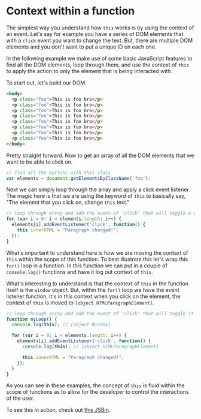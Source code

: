 # Context within a function

The simplest way you understand how `this` works is by using the context of an event. Let's say for example you have a series of DOM elements that with a `click` event you want to change the text. But, there are multiple DOM elements and you don't want to put a unique ID on each one.

In the following example we make use of some basic JavaScript features to find all the DOM elements, loop through them, and use the context of `this` to apply the action to only the element that is being interacted with.

To start out, let's build our DOM.

```html
<body>
  <p class="foo">This is foo bro</p>
  <p class="foo">This is foo bro</p>
  <p class="foo">This is foo bro</p>
  <p class="foo">This is foo bro</p>
  <p class="foo">This is foo bro</p>
  <p class="foo">This is foo bro</p>
  <p class="foo">This is foo bro</p>
  <p class="foo">This is foo bro</p>
</body>
```

Pretty straight forward. Now to get an array of all the DOM elements that we want to be able to click on.

```js
// find all the buttons with this class
var elements = document.getElementsByClassName('foo');
```

Next we can simply loop through the array and apply a click event listener. The magic here is that we are using the keyword of `this` to basically say, "The element that you click on, change `this` text."


```js
// loop through array and add the event of 'click' that will toggle a CSS class
for (var i = 0; i < elements.length; i++) {
  elements[i].addEventListener('click', function() {
    this.innerHTML = "Paragraph changed!";
  });
}
```

What's important to understand here is how we are moving the context of `this` within the scope of this function. To best illustrate this let's wrap this `for()` loop in a function. In this function we can put in a couple of `console.log()` functions and have it log out context of `this`.

What's interesting to understand is that the context of `this` in the function itself is the `window` object. But, within the `for()` loop we have the event listener function, it's in this context when you click on the element, the context of `this` is moved to `[object HTMLParagraphElement]`.

```js
// loop through array and add the event of 'click' that will toggle it's content
function myLoop() {
  console.log(this); // [object Window]

  for (var i = 0; i < elements.length; i++) {
    elements[i].addEventListener('click', function() {
      console.log(this); // [object HTMLParagraphElement]

      this.innerHTML = "Paragraph changed!";
    });
  }
}
```

As you can see in these examples, the concept of `this` is fluid within the scope of functions as to allow for the developer to control the interactions of the user.

To see this in action, check out [this JSBin](https://jsbin.com/voziguc/edit?html,js,output).
